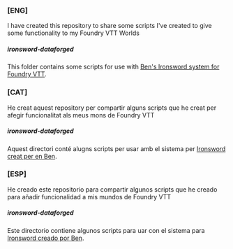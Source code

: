 ### [ENG]
I have created this repository to share some scripts I've created to give some functionality to my Foundry VTT Worlds

##### ironsword-dataforged 
This folder contains some scripts for use with [Ben's Ironsword system for Foundry VTT](https://github.com/ben/foundry-ironsworn).

### [CAT]
He creat aquest repository per compartir alguns scripts que he creat per afegir funcionalitat als meus mons de Foundry VTT

##### ironsword-dataforged 
Aquest directori conté alugns scripts per usar amb el sistema per [Ironsword creat per en Ben](https://github.com/ben/foundry-ironsworn).

### [ESP]
He creado este repositorio para compartir algunos scripts que he creado para añadir funcionalidad a mis mundos de Foundry VTT

##### ironsword-dataforged 
Este directorio contiene algunos scripts para uar con el sistema para [Ironsword creado por Ben](https://github.com/ben/foundry-ironsworn).
